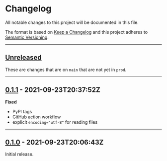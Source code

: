 # Changelog

All notable changes to this project will be documented in this file.

The format is based on [Keep a Changelog] and this project adheres to [Semantic Versioning].

[keep a changelog]: http://keepachangelog.com/en/1.0.0/
[semantic versioning]: http://semver.org/spec/v2.0.0.html

---

## [Unreleased]

[unreleased]: https://github.com/metaist/attrbox/compare/prod...main

These are changes that are on `main` that are not yet in `prod`.

---

## [0.1.1] - 2021-09-23T20:37:52Z

[0.1.1]: https://github.com/metaist/attrbox/compare/0.1.0...0.1.1

**Fixed**

- PyPI tags
- GitHub action workflow
- explicit `encoding="utf-8"` for reading files

---

## [0.1.0] - 2021-09-23T20:06:43Z

[0.1.0]: https://github.com/metaist/attrbox/commits/0.1.0

Initial release.
